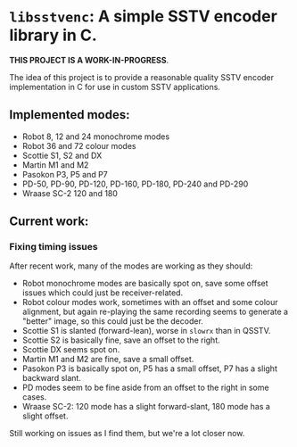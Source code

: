 # `libsstvenc`: A simple SSTV encoder library in C.

**THIS PROJECT IS A WORK-IN-PROGRESS**.

The idea of this project is to provide a reasonable quality SSTV encoder
implementation in C for use in custom SSTV applications.

## Implemented modes:

- Robot 8, 12 and 24 monochrome modes
- Robot 36 and 72 colour modes
- Scottie S1, S2 and DX
- Martin M1 and M2
- Pasokon P3, P5 and P7
- PD-50, PD-90, PD-120, PD-160, PD-180, PD-240 and PD-290
- Wraase SC-2 120 and 180

## Current work:

### Fixing timing issues

After recent work, many of the modes are working as they should:

- Robot monochrome modes are basically spot on, save some offset issues which
  could just be receiver-related.
- Robot colour modes work, sometimes with an offset and some colour alignment,
  but again re-playing the same recording seems to generate a "better" image,
  so this could just be the decoder.
- Scottie S1 is slanted (forward-lean), worse in `slowrx` than in QSSTV.
- Scottie S2 is basically fine, save an offset to the right.
- Scottie DX seems spot on.
- Martin M1 and M2 are fine, save a small offset.
- Pasokon P3 is basically spot on, P5 has a small offset, P7 has a slight
  backward slant.
- PD modes seem to be fine aside from an offset to the right in some cases.
- Wraase SC-2: 120 mode has a slight forward-slant, 180 mode has a slight
  offset.

Still working on issues as I find them, but we're a lot closer now.
